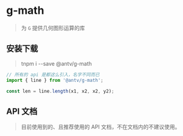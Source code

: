 # g-math

> 为 `G` 提供几何图形运算的库


## 安装下载

> tnpm i --save @antv/g-math

```js
// 所有的 api 是都这么引入，名字不同而已
import { line } from '@antv/g-math';

const len = line.length(x1, x2, x2, y2);

```


## API 文档

> 目前使用到的、且推荐使用的 API 文档，不在文档内的不建议使用。



